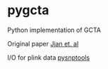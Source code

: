 # pygcta
Python implementation of GCTA

Original paper
[Jian et. al](http://www.cell.com/ajhg/abstract/S0002-9297(10)00598-7)

I/O for plink data
[pysnptools](https://pypi.python.org/pypi/pysnptools)

